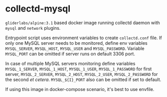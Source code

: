 # collectd-mysql

`gliderlabs/alpine:3.1` based docker image running collectd daemon with `mysql`
and `network` plugins.

Entrypoint script uses environment variables to create `collectd.conf` file. If
only one MySQL server needs to be monitored, define env variables `MYSQL_SERVER`, 
`MYSQL_HOST`, `MYSQL_USER` and `MYSQL_PASSWORD`. Variable `MYSQL_PORT` can be 
omitted if server runs on default 3306 port.

In case of multiple MySQL servers monitoring define variables `MYSQL_1_SERVER`,
`MYSQL_1_HOST`, `MYSQL_1_USER`, `MYSQL_1_PASSWORD` for first server, 
`MYSQL_2_SERVER`, `MYSQL_2_HOST`, `MYSQL_2_USER`, `MYSQL_2_PASSWORD` for the
second _et cetera_. `MYSQL_${I}_PORT` also can be omitted if set to default.

If using this image in docker-compose scenario, it's best to use envfile.

